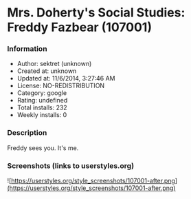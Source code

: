 # Mrs. Doherty's Social Studies: Freddy Fazbear (107001)

### Information
- Author: sektret (unknown)
- Created at: unknown
- Updated at: 11/6/2014, 3:27:46 AM
- License: NO-REDISTRIBUTION
- Category: google
- Rating: undefined
- Total installs: 232
- Weekly installs: 0


### Description
Freddy sees you.  It's me.


### Screenshots (links to userstyles.org)
![https://userstyles.org/style_screenshots/107001-after.png](https://userstyles.org/style_screenshots/107001-after.png)



